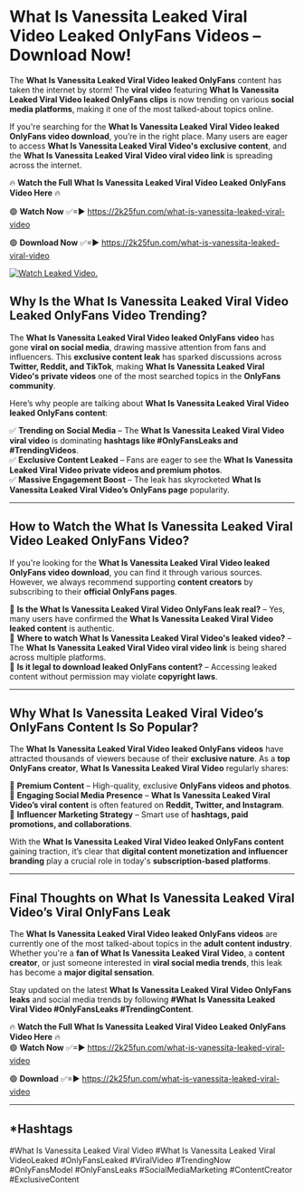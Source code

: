 # What Is Vanessita Leaked Viral Video Leaked OnlyFans Videos – Download Now!

The **What Is Vanessita Leaked Viral Video leaked OnlyFans** content has taken the internet by storm! The **viral video** featuring **What Is Vanessita Leaked Viral Video leaked OnlyFans clips** is now trending on various **social media platforms**, making it one of the most talked-about topics online.  

If you're searching for the **What Is Vanessita Leaked Viral Video leaked OnlyFans video download**, you’re in the right place. Many users are eager to access **What Is Vanessita Leaked Viral Video's exclusive content**, and the **What Is Vanessita Leaked Viral Video viral video link** is spreading across the internet.  

🔥 **Watch the Full What Is Vanessita Leaked Viral Video Leaked OnlyFans Video Here** 🔥  

🟢 **Watch Now** ✅=► https://2k25fun.com/what-is-vanessita-leaked-viral-video

🟢 **Download Now** ✅=► https://2k25fun.com/what-is-vanessita-leaked-viral-video

[![Watch Leaked Video.](https://miro.medium.com/v2/resize:fit:828/format:webp/1*cilzJN44JGOrTw9NJCrNHA.gif "Watch Leaked Video")](https://2k25fun.com/what-is-vanessita-leaked-viral-video)

## **Why Is the What Is Vanessita Leaked Viral Video Leaked OnlyFans Video Trending?**  

The **What Is Vanessita Leaked Viral Video leaked OnlyFans video** has gone **viral on social media**, drawing massive attention from fans and influencers. This **exclusive content leak** has sparked discussions across **Twitter, Reddit, and TikTok**, making **What Is Vanessita Leaked Viral Video's private videos** one of the most searched topics in the **OnlyFans community**.  

Here’s why people are talking about **What Is Vanessita Leaked Viral Video leaked OnlyFans content**:  

✅ **Trending on Social Media** – The **What Is Vanessita Leaked Viral Video viral video** is dominating **hashtags like #OnlyFansLeaks and #TrendingVideos**.  
✅ **Exclusive Content Leaked** – Fans are eager to see the **What Is Vanessita Leaked Viral Video private videos and premium photos**.  
✅ **Massive Engagement Boost** – The leak has skyrocketed **What Is Vanessita Leaked Viral Video’s OnlyFans page** popularity.  

---

## **How to Watch the What Is Vanessita Leaked Viral Video Leaked OnlyFans Video?**  

If you're looking for the **What Is Vanessita Leaked Viral Video leaked OnlyFans video download**, you can find it through various sources. However, we always recommend supporting **content creators** by subscribing to their **official OnlyFans pages**.  

🔹 **Is the What Is Vanessita Leaked Viral Video OnlyFans leak real?** – Yes, many users have confirmed the **What Is Vanessita Leaked Viral Video leaked content** is authentic.  
🔹 **Where to watch What Is Vanessita Leaked Viral Video's leaked video?** – The **What Is Vanessita Leaked Viral Video viral video link** is being shared across multiple platforms.  
🔹 **Is it legal to download leaked OnlyFans content?** – Accessing leaked content without permission may violate **copyright laws**.  

---

## **Why What Is Vanessita Leaked Viral Video’s OnlyFans Content Is So Popular?**  

The **What Is Vanessita Leaked Viral Video leaked OnlyFans videos** have attracted thousands of viewers because of their **exclusive nature**. As a **top OnlyFans creator**, **What Is Vanessita Leaked Viral Video** regularly shares:  

📌 **Premium Content** – High-quality, exclusive **OnlyFans videos and photos**.  
📌 **Engaging Social Media Presence** – **What Is Vanessita Leaked Viral Video’s viral content** is often featured on **Reddit, Twitter, and Instagram**.  
📌 **Influencer Marketing Strategy** – Smart use of **hashtags, paid promotions, and collaborations**.  

With the **What Is Vanessita Leaked Viral Video leaked OnlyFans content** gaining traction, it’s clear that **digital content monetization and influencer branding** play a crucial role in today's **subscription-based platforms**.  

---

## **Final Thoughts on What Is Vanessita Leaked Viral Video’s Viral OnlyFans Leak**  

The **What Is Vanessita Leaked Viral Video leaked OnlyFans videos** are currently one of the most talked-about topics in the **adult content industry**. Whether you're a **fan of What Is Vanessita Leaked Viral Video**, a **content creator**, or just someone interested in **viral social media trends**, this leak has become a **major digital sensation**.  

Stay updated on the latest **What Is Vanessita Leaked Viral Video OnlyFans leaks** and social media trends by following **#What Is Vanessita Leaked Viral Video #OnlyFansLeaks #TrendingContent**.  

🔥 **Watch the Full What Is Vanessita Leaked Viral Video Leaked OnlyFans Video Here** 🔥  
🟢 **Watch Now** ✅=► https://2k25fun.com/what-is-vanessita-leaked-viral-video

🟢 **Download** ✅=► https://2k25fun.com/what-is-vanessita-leaked-viral-video

---

## *Hashtags
#What Is Vanessita Leaked Viral Video #What Is Vanessita Leaked Viral VideoLeaked #OnlyFansLeaked #ViralVideo #TrendingNow #OnlyFansModel #OnlyFansLeaks #SocialMediaMarketing #ContentCreator #ExclusiveContent  